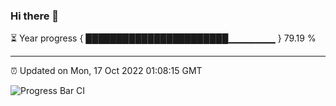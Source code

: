 ### Hi there 👋

⏳ Year progress { ███████████████████████▁▁▁▁▁▁▁ } 79.19 %

---

⏰ Updated on Mon, 17 Oct 2022 01:08:15 GMT

![Progress Bar CI](https://github.com/Shyam-Makwana/GitHub-Actions-Demo/workflows/Progress%20Bar%20CI/badge.svg)
